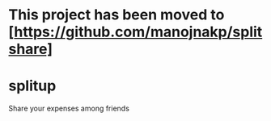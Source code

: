 # This project has been moved to [https://github.com/manojnakp/splitshare]
# splitup
Share your expenses among friends
